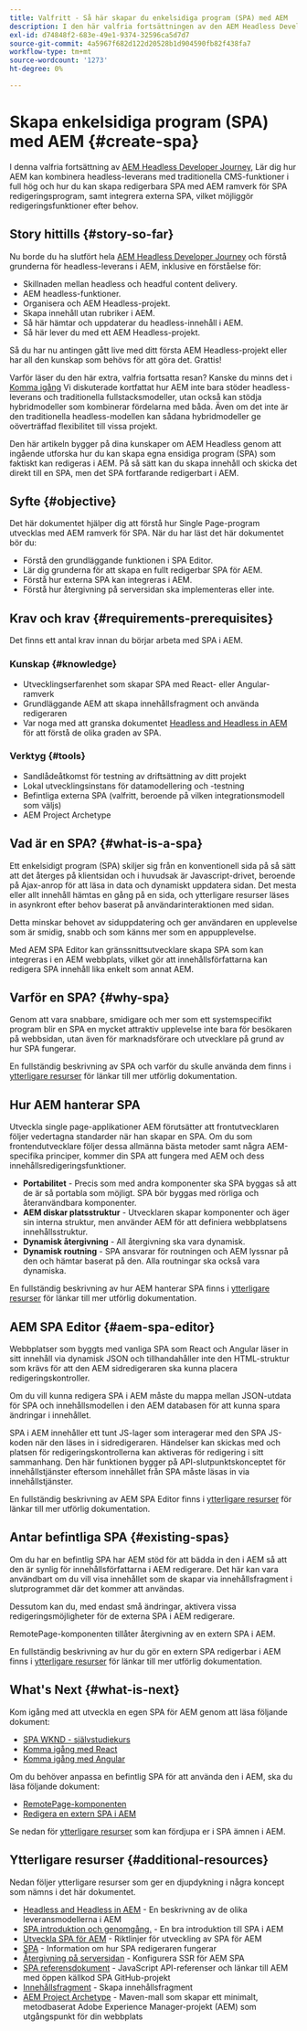 ```yaml
---
title: Valfritt - Så här skapar du enkelsidiga program (SPA) med AEM
description: I den här valfria fortsättningen av den AEM Headless Developer Journey får du lära dig hur AEM kan kombinera headless-leverans med traditionella CMS-funktioner i full hög och hur du kan skapa redigerbara SPA med hjälp av AEM ramverk för SPA.
exl-id: d74848f2-683e-49e1-9374-32596ca5d7d7
source-git-commit: 4a5967f682d122d20528b1d904590fb82f438fa7
workflow-type: tm+mt
source-wordcount: '1273'
ht-degree: 0%

---
```


# Skapa enkelsidiga program (SPA) med AEM {#create-spa}

I denna valfria fortsättning av [AEM Headless Developer Journey,](overview.md) Lär dig hur AEM kan kombinera headless-leverans med traditionella CMS-funktioner i full hög och hur du kan skapa redigerbara SPA med AEM ramverk för SPA redigeringsprogram, samt integrera externa SPA, vilket möjliggör redigeringsfunktioner efter behov.

## Story hittills {#story-so-far}

Nu borde du ha slutfört hela [AEM Headless Developer Journey](overview.md) och förstå grunderna för headless-leverans i AEM, inklusive en förståelse för:

* Skillnaden mellan headless och headful content delivery.
* AEM headless-funktioner.
* Organisera och AEM Headless-projekt.
* Skapa innehåll utan rubriker i AEM.
* Så här hämtar och uppdaterar du headless-innehåll i AEM.
* Så här lever du med ett AEM Headless-projekt.

Så du har nu antingen gått live med ditt första AEM Headless-projekt eller har all den kunskap som behövs för att göra det. Grattis!

Varför läser du den här extra, valfria fortsatta resan? Kanske du minns det i [Komma igång](getting-started.md#integration-levels) Vi diskuterade kortfattat hur AEM inte bara stöder headless-leverans och traditionella fullstacksmodeller, utan också kan stödja hybridmodeller som kombinerar fördelarna med båda. Även om det inte är den traditionella headless-modellen kan sådana hybridmodeller ge oöverträffad flexibilitet till vissa projekt.

Den här artikeln bygger på dina kunskaper om AEM Headless genom att ingående utforska hur du kan skapa egna ensidiga program (SPA) som faktiskt kan redigeras i AEM. På så sätt kan du skapa innehåll och skicka det direkt till en SPA, men det SPA fortfarande redigerbart i AEM.

## Syfte {#objective}

Det här dokumentet hjälper dig att förstå hur Single Page-program utvecklas med AEM ramverk för SPA. När du har läst det här dokumentet bör du:

* Förstå den grundläggande funktionen i SPA Editor.
* Lär dig grunderna för att skapa en fullt redigerbar SPA för AEM.
* Förstå hur externa SPA kan integreras i AEM.
* Förstå hur återgivning på serversidan ska implementeras eller inte.

## Krav och krav {#requirements-prerequisites}

Det finns ett antal krav innan du börjar arbeta med SPA i AEM.

### Kunskap {#knowledge}

* Utvecklingserfarenhet som skapar SPA med React- eller Angular-ramverk
* Grundläggande AEM att skapa innehållsfragment och använda redigeraren
* Var noga med att granska dokumentet [Headless and Headless in AEM](/help/implementing/developing/headful-headless.md) för att förstå de olika graden av SPA.

### Verktyg {#tools}

* Sandlådeåtkomst för testning av driftsättning av ditt projekt
* Lokal utvecklingsinstans för datamodellering och -testning
* Befintliga externa SPA (valfritt, beroende på vilken integrationsmodell som väljs)
* AEM Project Archetype

## Vad är en SPA? {#what-is-a-spa}

Ett enkelsidigt program (SPA) skiljer sig från en konventionell sida på så sätt att det återges på klientsidan och i huvudsak är Javascript-drivet, beroende på Ajax-anrop för att läsa in data och dynamiskt uppdatera sidan. Det mesta eller allt innehåll hämtas en gång på en sida, och ytterligare resurser läses in asynkront efter behov baserat på användarinteraktionen med sidan.

Detta minskar behovet av siduppdatering och ger användaren en upplevelse som är smidig, snabb och som känns mer som en appupplevelse.

Med AEM SPA Editor kan gränssnittsutvecklare skapa SPA som kan integreras i en AEM webbplats, vilket gör att innehållsförfattarna kan redigera SPA innehåll lika enkelt som annat AEM.

## Varför en SPA? {#why-spa}

Genom att vara snabbare, smidigare och mer som ett systemspecifikt program blir en SPA en mycket attraktiv upplevelse inte bara för besökaren på webbsidan, utan även för marknadsförare och utvecklare på grund av hur SPA fungerar.

En fullständig beskrivning av SPA och varför du skulle använda dem finns i [ytterligare resurser](#additional-resources) för länkar till mer utförlig dokumentation.

## Hur AEM hanterar SPA

Utveckla single page-applikationer AEM förutsätter att frontutvecklaren följer vedertagna standarder när han skapar en SPA. Om du som frontendutvecklare följer dessa allmänna bästa metoder samt några AEM-specifika principer, kommer din SPA att fungera med AEM och dess innehållsredigeringsfunktioner.

* **Portabilitet** - Precis som med andra komponenter ska SPA byggas så att de är så portabla som möjligt. SPA bör byggas med rörliga och återanvändbara komponenter.
* **AEM diskar platsstruktur** - Utvecklaren skapar komponenter och äger sin interna struktur, men använder AEM för att definiera webbplatsens innehållsstruktur.
* **Dynamisk återgivning** - All återgivning ska vara dynamisk.
* **Dynamisk routning** - SPA ansvarar för routningen och AEM lyssnar på den och hämtar baserat på den. Alla routningar ska också vara dynamiska.

En fullständig beskrivning av hur AEM hanterar SPA finns i [ytterligare resurser](#additional-resources) för länkar till mer utförlig dokumentation.

## AEM SPA Editor {#aem-spa-editor}

Webbplatser som byggts med vanliga SPA som React och Angular läser in sitt innehåll via dynamisk JSON och tillhandahåller inte den HTML-struktur som krävs för att den AEM sidredigeraren ska kunna placera redigeringskontroller.

Om du vill kunna redigera SPA i AEM måste du mappa mellan JSON-utdata för SPA och innehållsmodellen i den AEM databasen för att kunna spara ändringar i innehållet.

SPA i AEM innehåller ett tunt JS-lager som interagerar med den SPA JS-koden när den läses in i sidredigeraren. Händelser kan skickas med och platsen för redigeringskontrollerna kan aktiveras för redigering i sitt sammanhang. Den här funktionen bygger på API-slutpunktskonceptet för innehållstjänster eftersom innehållet från SPA måste läsas in via innehållstjänster.

En fullständig beskrivning av AEM SPA Editor finns i [ytterligare resurser](#additional-resources) för länkar till mer utförlig dokumentation.

## Antar befintliga SPA {#existing-spas}

Om du har en befintlig SPA har AEM stöd för att bädda in den i AEM så att den är synlig för innehållsförfattarna i AEM redigerare. Det här kan vara användbart om du vill visa innehållet som de skapar via innehållsfragment i slutprogrammet där det kommer att användas.

Dessutom kan du, med endast små ändringar, aktivera vissa redigeringsmöjligheter för de externa SPA i AEM redigerare.

RemotePage-komponenten tillåter återgivning av en extern SPA i AEM.

En fullständig beskrivning av hur du gör en extern SPA redigerbar i AEM finns i [ytterligare resurser](#additional-resources) för länkar till mer utförlig dokumentation.

## What&#39;s Next {#what-is-next}

Kom igång med att utveckla en egen SPA för AEM genom att läsa följande dokument:

* [SPA WKND - självstudiekurs](/help/implementing/developing/hybrid/wknd-tutorial.md)
* [Komma igång med React](/help/implementing/developing/hybrid/getting-started-react.md)
* [Komma igång med Angular](/help/implementing/developing/hybrid/getting-started-angular.md)

Om du behöver anpassa en befintlig SPA för att använda den i AEM, ska du läsa följande dokument:

* [RemotePage-komponenten](/help/implementing/developing/hybrid/remote-page.md)
* [Redigera en extern SPA i AEM](/help/implementing/developing/hybrid/editing-external-spa.md)

Se nedan för [ytterligare resurser](#additional-resources) som kan fördjupa er i SPA ämnen i AEM.

## Ytterligare resurser {#additional-resources}

Nedan följer ytterligare resurser som ger en djupdykning i några koncept som nämns i det här dokumentet.

* [Headless and Headless in AEM](/help/implementing/developing/headful-headless.md) - En beskrivning av de olika leveransmodellerna i AEM
* [SPA introduktion och genomgång.](/help/implementing/developing/hybrid/introduction.md) - En bra introduktion till SPA i AEM
* [Utveckla SPA för AEM](/help/implementing/developing/hybrid/developing.md) - Riktlinjer för utveckling av SPA för AEM
* [SPA](/help/implementing/developing/hybrid/editor-overview.md) - Information om hur SPA redigeraren fungerar
* [Återgivning på serversidan](/help/implementing/developing/hybrid/ssr.md) - Konfigurera SSR för AEM SPA
* [SPA referensdokument](/help/implementing/developing/hybrid/reference-materials.md) - JavaScript API-referenser och länkar till AEM med öppen källkod SPA GitHub-projekt
* [Innehållsfragment](/help/assets/content-fragments/content-fragments.md) - Skapa innehållsfragment
* [AEM Project Archetype](https://experienceleague.adobe.com/docs/experience-manager-core-components/using/developing/archetype/overview.html) - Maven-mall som skapar ett minimalt, metodbaserat Adobe Experience Manager-projekt (AEM) som utgångspunkt för din webbplats
